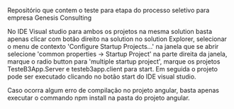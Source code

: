 Repositório que contem o teste para etapa do processo seletivo para empresa Genesis Consulting

No IDE Visual studio para ambos os projetos na mesma solution basta apenas clicar com botão direito na solution no solution Explorer, selecionar o menu de contexto 'Configure Startup Projects...' 
na janela que se abrir selecione 'common properties -> Startup Project' na parte direita da janela, marque o radio button para 'multiple startup project', marque os projetos TesteB3App.Server e testeb3app.client para start. 
Em seguida o projeto pode ser executado clicando no botão start do IDE visual studio.

Caso ocorra algum erro de compilação no projeto angular, basta apenas executar o commando npm install na pasta do projeto angular.
